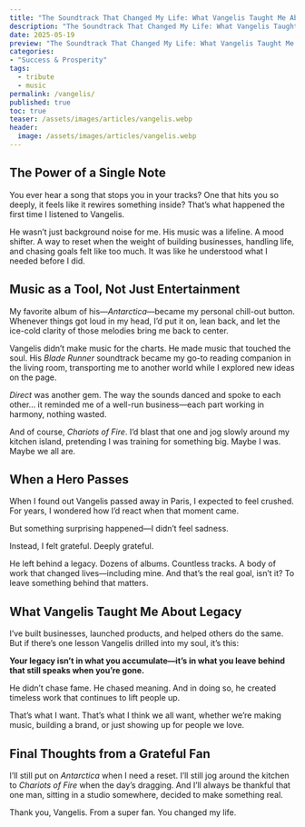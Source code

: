 ```yaml
---
title: "The Soundtrack That Changed My Life: What Vangelis Taught Me About Legacy"
description: "The Soundtrack That Changed My Life: What Vangelis Taught Me About Legacy"
date: 2025-05-19
preview: "The Soundtrack That Changed My Life: What Vangelis Taught Me About Legacy"
categories:
- "Success & Prosperity"
tags:
  - tribute
  - music
permalink: /vangelis/
published: true
toc: true
teaser: /assets/images/articles/vangelis.webp
header:
  image: /assets/images/articles/vangelis.webp
---
```

## The Power of a Single Note

You ever hear a song that stops you in your tracks? One that hits you so deeply, it feels like it rewires something inside? That’s what happened the first time I listened to Vangelis.

He wasn’t just background noise for me. His music was a lifeline. A mood shifter. A way to reset when the weight of building businesses, handling life, and chasing goals felt like too much. It was like he understood what I needed before I did.

## Music as a Tool, Not Just Entertainment

My favorite album of his—_Antarctica_—became my personal chill-out button. Whenever things got loud in my head, I’d put it on, lean back, and let the ice-cold clarity of those melodies bring me back to center.

Vangelis didn’t make music for the charts. He made music that touched the soul. His _Blade Runner_ soundtrack became my go-to reading companion in the living room, transporting me to another world while I explored new ideas on the page.

_Direct_ was another gem. The way the sounds danced and spoke to each other… it reminded me of a well-run business—each part working in harmony, nothing wasted.

And of course, _Chariots of Fire_. I’d blast that one and jog slowly around my kitchen island, pretending I was training for something big. Maybe I was. Maybe we all are.

## When a Hero Passes

When I found out Vangelis passed away in Paris, I expected to feel crushed. For years, I wondered how I’d react when that moment came.

But something surprising happened—I didn’t feel sadness.

Instead, I felt grateful. Deeply grateful.

He left behind a legacy. Dozens of albums. Countless tracks. A body of work that changed lives—including mine. And that’s the real goal, isn’t it? To leave something behind that matters.

## What Vangelis Taught Me About Legacy

I’ve built businesses, launched products, and helped others do the same. But if there’s one lesson Vangelis drilled into my soul, it’s this:

**Your legacy isn’t in what you accumulate—it’s in what you leave behind that still speaks when you’re gone.**

He didn’t chase fame. He chased meaning. And in doing so, he created timeless work that continues to lift people up.

That’s what I want. That’s what I think we all want, whether we’re making music, building a brand, or just showing up for people we love.

## Final Thoughts from a Grateful Fan

I’ll still put on _Antarctica_ when I need a reset. I’ll still jog around the kitchen to _Chariots of Fire_ when the day’s dragging. And I’ll always be thankful that one man, sitting in a studio somewhere, decided to make something real.

Thank you, Vangelis. From a super fan. You changed my life.